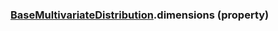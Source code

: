 ### [BaseMultivariateDistribution](BaseMultivariateDistribution.md).dimensions (property)




        

